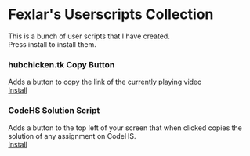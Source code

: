 # Fexlar's Userscripts Collection
This is a bunch of user scripts that I have created.
<br/>
Press install to install them.

### hubchicken.tk Copy Button
Adds a button to copy the link of the currently playing video
<br/>
[Install](https://github.com/fexlars/userscripts/raw/main/HubchickenCopyVideo.user.js)

### CodeHS Solution Script
Adds a button to the top left of your screen that when clicked copies the solution of any assignment on CodeHS.
<br/>
[Install](https://github.com/fexlars/userscripts/raw/main/CodeHSSolution.user.js)
